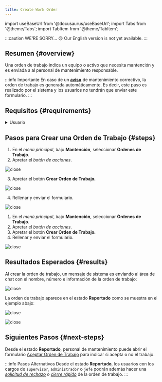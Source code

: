 ```yaml
---
title: Create Work Order
---
```


import useBaseUrl from '@docusaurus/useBaseUrl'; 
import Tabs from '@theme/Tabs';
import TabItem from '@theme/TabItem';

:::caution WE'RE SORRY... 😢
Our English version is not yet available.
:::

## Resumen {#overview}
Una orden de trabajo indica un equipo o activo que necesita mantención y es enviada a al personal de mantenimiento responsable. 

:::info Importante
En caso de un [**aviso**](/docs/products/corrective_maintenance/actions/create_notification) de mantenimiento correctivo, la orden de trabajo es generada automáticamente. Es decir, este paso es realizado por el sistema y los usuarios no tendrán que enviar este formulario.
:::

## Requisitos {#requirements}

<details>
<summary>Usuario</summary>
<div>

Para poder crear una Orden de Trabajo manualmente, los usuarios deben tener uno de los siguientes [_cargos_](/docs/products/corrective_maintenance/master_data/job_title):
`supervisor`, `administrador` o `jefe`

</div>
</details>

## Pasos para Crear una Orden de Trabajo {#steps}

<Tabs>
<TabItem value="desktop" label="Escritorio" default>

1.	En el _menú principal_, bajo **Mantención**, seleccionar **Órdenes de Trabajo**.
2.	Apretar el _botón de acciones_.

<div className="img_sizing">

![close](/img/productos_es/product_cm_wo_create_01.png)

</div>

3.	Apretar el botón **Crear Orden de Trabajo**.

<div className="img_sizing">

![close](/img/productos_es/product_cm_wo_create_02.png)

</div>

4.	Rellenar y enviar el formulario.

<div className="img_sizing">

![close](/img/productos_es/product_cm_wo_create_03.png)

</div>

</TabItem>
<TabItem value="mobile" label="Versión Móvil">

1.	En el _menú principal_, bajo **Mantención**, seleccionar **Órdenes de Trabajo**.
2.	Apretar el _botón de acciones_.
3.	Apretar el botón **Crear Orden de Trabajo**.
4.	Rellenar y enviar el formulario.

<div className="img_sizing">

![close](/img/productos_es/product_cm_wo_create_01m.png)

</div>

</TabItem>
</Tabs>

## Resultados Esperados {#results}
Al crear la orden de trabajo, un mensaje de sistema es enviando al área de chat con el nombre, número e información de la orden de trabajo:

<div className="img_sizing_small">

![close](/img/productos_es/product_cm_wo_create_04.png)

</div>

La orden de trabajo aparece en el estado **Reportado** como se muestra en el ejemplo abajo:

<Tabs>
<TabItem value="desktop" label="Escritorio" default>

<div className="img_sizing">

![close](/img/productos_es/product_cm_wo_create_05.png)

</div>

</TabItem>
<TabItem value="mobile" label="Versión Móvil">

<div className="img_sizing_extra_small">

![close](/img/productos_es/product_cm_wo_create_05m.png)

</div>

</TabItem>
</Tabs>

## Siguientes Pasos {#next-steps}
Desde el estado **Reportado**, personal de mantenimiento puede abrir el formulario [Aceptar Orden de Trabajo](/docs/products/corrective_maintenance/actions/wo_accept) para indicar si acepta o no el trabajo.

:::info Pasos Alternativos
Desde el estado **Reportado**, los usuarios con los cargos de `supervisor`, `administrador` o `jefe` podrán además hacer una [_solicitud de rechazo_](/docs/products/corrective_maintenance/actions/wo_reject_request) o [_cierre rápido_](/docs/products/corrective_maintenance/actions/wo_fast_close) de la orden de trabajo.
:::